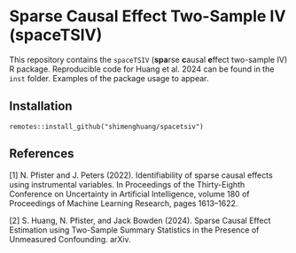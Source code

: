 # Sparse Causal Effect Two-Sample IV (spaceTSIV)

This repository contains the `spaceTSIV` (**spa**rse **c**ausal **e**ffect two-sample IV) R package. Reproducible code for Huang et al. 2024 can be found in the `inst` folder. 
Examples of the package usage to appear.

## Installation

```
remotes::install_github("shimenghuang/spacetsiv")
```

## References

[1] N. Pfister and J. Peters (2022). Identifiability of sparse causal effects using instrumental variables. In Proceedings of the Thirty-Eighth Conference on Uncertainty in Artificial Intelligence, volume 180 of Proceedings of Machine Learning Research, pages 1613–1622.

[2] S. Huang, N. Pfister, and Jack Bowden (2024). Sparse Causal Effect Estimation using Two-Sample Summary Statistics in the Presence of Unmeasured Confounding. arXiv. 

